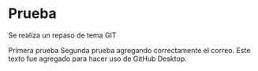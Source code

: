 # Prueba
Se realiza un repaso de tema GIT

Primera prueba
Segunda prueba agregando correctamente el correo.
Este texto fue agregado para hacer uso de GitHub Desktop.
